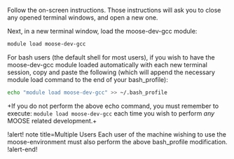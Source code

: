 Follow the on-screen instructions. Those instructions will ask you to close any opened terminal windows, and open a new one.

Next, in a new terminal window, load the moose-dev-gcc module:

```bash
module load moose-dev-gcc
```

For bash users (the default shell for most users), if you wish to have the moose-dev-gcc module loaded automatically with each new terminal session, copy and paste the following (which will append the necessary module load command to the end of your bash_profile):

```bash
echo "module load moose-dev-gcc" >> ~/.bash_profile
```

+If you do not perform the above echo command, you must remember to execute: `module load moose-dev-gcc` each time you wish to perform *any* MOOSE related development.+

!alert! note title=Multiple Users
Each user of the machine wishing to use the moose-environment must also perform the above bash_profile modification.
!alert-end!
